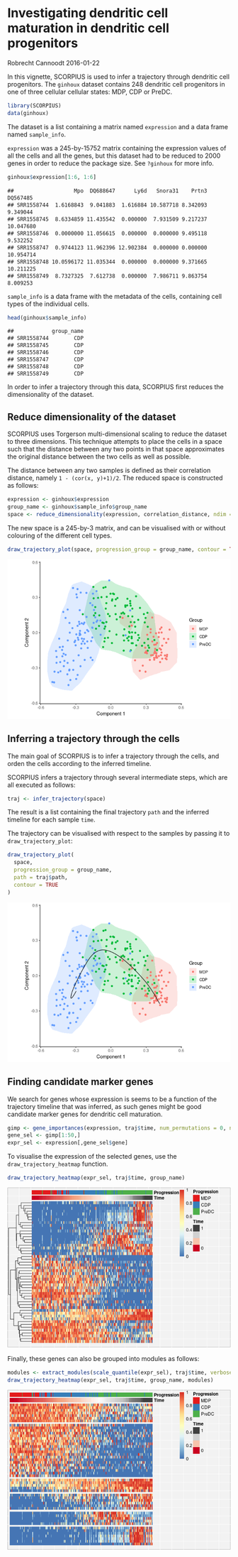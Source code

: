 Investigating dendritic cell maturation in dendritic cell progenitors
================
Robrecht Cannoodt
2016-01-22

<!-- github markdown built using 
rmarkdown::render("vignettes/ginhoux.Rmd", output_format = "github_document")
-->
In this vignette, SCORPIUS is used to infer a trajectory through dendritic cell progenitors. The `ginhoux` dataset contains 248 dendritic cell progenitors in one of three cellular cellular states: MDP, CDP or PreDC.

``` r
library(SCORPIUS)
data(ginhoux)
```

The dataset is a list containing a matrix named `expression` and a data frame named `sample_info`.

`expression` was a 245-by-15752 matrix containing the expression values of all the cells and all the genes, but this dataset had to be reduced to 2000 genes in order to reduce the package size. See `?ginhoux` for more info.

``` r
ginhoux$expression[1:6, 1:6]
```

    ##                   Mpo  DQ688647      Ly6d   Snora31    Prtn3  DQ567485
    ## SRR1558744  1.6168843  9.041883  1.616884 10.587718 8.342093  9.349044
    ## SRR1558745  8.6334859 11.435542  0.000000  7.931509 9.217237 10.047680
    ## SRR1558746  0.0000000 11.056615  0.000000  0.000000 9.495118  9.532252
    ## SRR1558747  0.9744123 11.962396 12.902384  0.000000 0.000000 10.954714
    ## SRR1558748 10.0596172 11.035344  0.000000  0.000000 9.371665 10.211225
    ## SRR1558749  8.7327325  7.612738  0.000000  7.986711 9.863754  8.009253

`sample_info` is a data frame with the metadata of the cells, containing cell types of the individual cells.

``` r
head(ginhoux$sample_info)
```

    ##            group_name
    ## SRR1558744        CDP
    ## SRR1558745        CDP
    ## SRR1558746        CDP
    ## SRR1558747        CDP
    ## SRR1558748        CDP
    ## SRR1558749        CDP

In order to infer a trajectory through this data, SCORPIUS first reduces the dimensionality of the dataset.

Reduce dimensionality of the dataset
------------------------------------

SCORPIUS uses Torgerson multi-dimensional scaling to reduce the dataset to three dimensions. This technique attempts to place the cells in a space such that the distance between any two points in that space approximates the original distance between the two cells as well as possible.

The distance between any two samples is defined as their correlation distance, namely `1 - (cor(x, y)+1)/2`. The reduced space is constructed as follows:

``` r
expression <- ginhoux$expression
group_name <- ginhoux$sample_info$group_name
space <- reduce_dimensionality(expression, correlation_distance, ndim = 3)
```

The new space is a 245-by-3 matrix, and can be visualised with or without colouring of the different cell types.

``` r
draw_trajectory_plot(space, progression_group = group_name, contour = TRUE)
```

![](ginhoux_files/figure-markdown_github/show_dimred-1.png)

Inferring a trajectory through the cells
----------------------------------------

The main goal of SCORPIUS is to infer a trajectory through the cells, and orden the cells according to the inferred timeline.

SCORPIUS infers a trajectory through several intermediate steps, which are all executed as follows:

``` r
traj <- infer_trajectory(space)
```

The result is a list containing the final trajectory `path` and the inferred timeline for each sample `time`.

The trajectory can be visualised with respect to the samples by passing it to `draw_trajectory_plot`:

``` r
draw_trajectory_plot(
  space, 
  progression_group = group_name,
  path = traj$path,
  contour = TRUE
)
```

![](ginhoux_files/figure-markdown_github/plot_trajectory-1.png)

Finding candidate marker genes
------------------------------

We search for genes whose expression is seems to be a function of the trajectory timeline that was inferred, as such genes might be good candidate marker genes for dendritic cell maturation.

``` r
gimp <- gene_importances(expression, traj$time, num_permutations = 0, num_threads = 8)
gene_sel <- gimp[1:50,]
expr_sel <- expression[,gene_sel$gene]
```

To visualise the expression of the selected genes, use the `draw_trajectory_heatmap` function.

``` r
draw_trajectory_heatmap(expr_sel, traj$time, group_name)
```

![](ginhoux_files/figure-markdown_github/visualise_tafs-1.png)

Finally, these genes can also be grouped into modules as follows:

``` r
modules <- extract_modules(scale_quantile(expr_sel), traj$time, verbose = FALSE)
draw_trajectory_heatmap(expr_sel, traj$time, group_name, modules)
```

![](ginhoux_files/figure-markdown_github/moduled_tafs-1.png)
